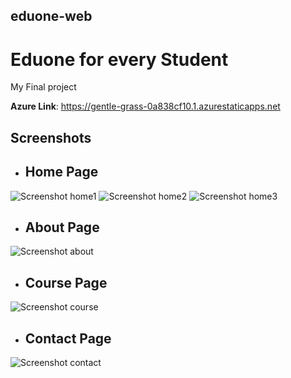 ## eduone-web

# Eduone for every Student 

My Final project

**Azure Link**: https://gentle-grass-0a838cf10.1.azurestaticapps.net

## Screenshots

- ## Home Page

![Screenshot home1 ](https://user-images.githubusercontent.com/81967930/193607578-567c8746-e28f-43ff-959c-a7c3fe282bb2.png)
![Screenshot home2](https://user-images.githubusercontent.com/81967930/193607594-184f5fd8-a623-43e7-bad2-8997e0fde12b.png)
![Screenshot home3](https://user-images.githubusercontent.com/81967930/193607611-b58911d6-b04c-47e4-970d-a073147211db.png)

- ## About Page

![Screenshot about](https://user-images.githubusercontent.com/81967930/193608229-4cb3cc14-6a5e-4dbf-bd11-f06323f678b8.png)

- ## Course Page

![Screenshot course](https://user-images.githubusercontent.com/81967930/193608318-c1cbcf92-f0a0-4947-932a-0e5e4d1e8fc6.png)

- ## Contact Page
![Screenshot contact](https://user-images.githubusercontent.com/81967930/193608711-8a5a40de-4155-406d-a89f-b25e7e523156.png)

